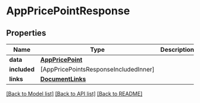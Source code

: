 # AppPricePointResponse

## Properties
Name | Type | Description | Notes
------------ | ------------- | ------------- | -------------
**data** | [**AppPricePoint**](AppPricePoint.md) |  | 
**included** | [AppPricePointsResponseIncludedInner] |  | [optional] 
**links** | [**DocumentLinks**](DocumentLinks.md) |  | 

[[Back to Model list]](../README.md#documentation-for-models) [[Back to API list]](../README.md#documentation-for-api-endpoints) [[Back to README]](../README.md)


